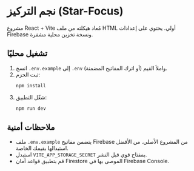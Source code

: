 # نجم التركيز (Star-Focus)

مشروع React + Vite مُعاد هيكلته من ملف HTML أولي. يحتوي على إعدادات Firebase ونسخة تخزين محلية مشفرة.

## تشغيل محليًا

1. انسخ `.env.example` إلى `.env` واملأ القيم (أو اترك المفاتيح المضمنة).
2. ثبت الحزم:
   ```bash
   npm install
   ```
3. شغّل التطبيق:
   ```bash
   npm run dev
   ```

## ملاحظات أمنية
- ملف `.env.example` يتضمن مفاتيح Firebase من المشروع الأصلي. من الأفضل استبدالها بقيمك الخاصة.
- استبدل `VITE_APP_STORAGE_SECRET` بمفتاح قوي قبل النشر.
- قم بتطبيق قواعد أمان Firestore الموصى بها في Firebase Console.

